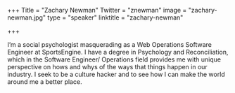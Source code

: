 +++
Title = "Zachary Newman"
Twitter = "znewman"
image = "zachary-newman.jpg"
type = "speaker"
linktitle = "zachary-newman"

+++

I’m a social psychologist masquerading as a Web Operations Software Engineer at SportsEngine. I have a degree in Psychology and Reconciliation, which in the Software Engineer/ Operations field provides me with unique perspective on hows and whys of the ways that things happen in our industry. I seek to be a culture hacker and to see how I can make the world around me a better place.
